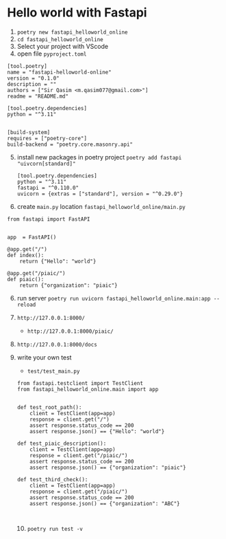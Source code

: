# Hello world with Fastapi
1. `poetry new fastapi_helloworld_online`
2. `cd fastapi_helloworld_online`
3. Select your project with VScode
4. open file `pyproject.toml`
```
[tool.poetry]
name = "fastapi-helloworld-online"
version = "0.1.0"
description = ""
authors = ["Sir Qasim <m.qasim077@gmail.com>"]
readme = "README.md"

[tool.poetry.dependencies]
python = "^3.11"


[build-system]
requires = ["poetry-core"]
build-backend = "poetry.core.masonry.api"
```
5. install new packages in poetry project
    `poetry add fastapi "uivcorn[standard]"`
    ```
    [tool.poetry.dependencies]
    python = "^3.11"
    fastapi = "^0.110.0"
    uvicorn = {extras = ["standard"], version = "^0.29.0"}
    ```

5. create `main.py` location `fastapi_helloworld_online/main.py`
```
from fastapi import FastAPI


app  = FastAPI()

@app.get("/")
def index():
    return {"Hello": "world"}

@app.get("/piaic/")
def piaic():
    return {"organization": "piaic"}

```
6. run server
    `poetry run uvicorn fastapi_helloworld_online.main:app --reload`

7. `http://127.0.0.1:8000/`
    * `http://127.0.0.1:8000/piaic/`
8. `http://127.0.0.1:8000/docs`

9. write your own test
    * `test/test_main.py`
    ```
    from fastapi.testclient import TestClient
    from fastapi_helloworld_online.main import app


    def test_root_path():
        client = TestClient(app=app)
        response = client.get("/")
        assert response.status_code == 200
        assert response.json() == {"Hello": "world"}

    def test_piaic_description():
        client = TestClient(app=app)
        response = client.get("/piaic/")
        assert response.status_code == 200
        assert response.json() == {"organization": "piaic"}

    def test_third_check():
        client = TestClient(app=app)
        response = client.get("/piaic/")
        assert response.status_code == 200
        assert response.json() == {"organization": "ABC"}



    ```

    10. `poetry run test -v`
